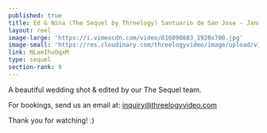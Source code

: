 ```yaml
---
published: true
title: Ed & Nina (The Sequel by Threelogy) Santuario de San Jose - January 2017
layout: reel
image-large: 'https://i.vimeocdn.com/video/616090883_1920x700.jpg'
image-small: 'https://res.cloudinary.com/threelogyvideo/image/upload/v1528730499/ed.jpg'
link: NLaeIhvOqxM
type: sequel
section-rank: 9
---
```

A beautiful wedding shot & edited by our The Sequel team.

For bookings, send us an email at: inquiry@threelogyvideo.com

Thank you for watching! :)
